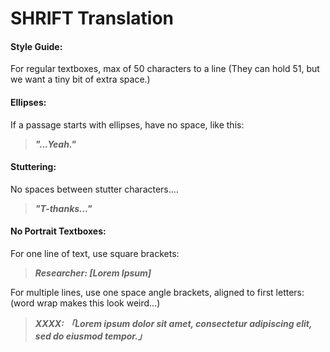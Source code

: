 # SHRIFT Translation

#### Style Guide:
For regular textboxes, max of 50 characters to a line (They can hold 51, but we want a tiny bit of extra space.)

#### Ellipses:
If a passage starts with ellipses, have no space, like this:
>_**"...Yeah."**_

#### Stuttering:
No spaces between stutter characters....
>_**"T-thanks..."**_

#### No Portrait Textboxes:
For one line of text, use square brackets:
>_**Researcher: [Lorem Ipsum]**_

For multiple lines, use one space angle brackets, aligned to first letters:
(word wrap makes this look weird...)
>_**XXXX: 「Lorem ipsum dolor sit amet, consectetur
        adipiscing elit, sed do eiusmod tempor.」**_
        

